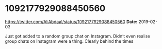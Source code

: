 # 1092177929088450560
https://twitter.com/AliAbdaal/status/1092177929088450560
**Date:** 2019-02-03

Just got added to a random group chat on Instagram. Didn’t even realise group chats on Instagram were a thing. Clearly behind the times
